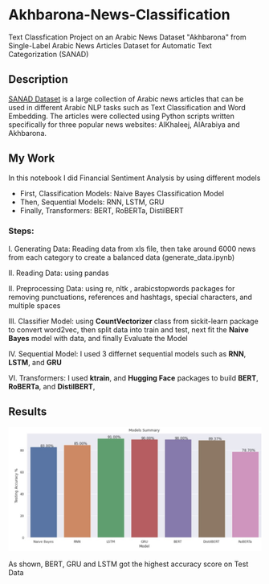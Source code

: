 # Akhbarona-News-Classification
Text Classfication Project on an Arabic News Dataset "Akhbarona" from Single-Label Arabic News Articles Dataset for Automatic Text Categorization (SANAD)

## Description
[SANAD Dataset](https://data.mendeley.com/datasets/57zpx667y9/2) is a large collection of Arabic news articles that can be used in different Arabic NLP tasks such as Text Classification and Word Embedding. The articles were collected using Python scripts written specifically for three popular news websites: AlKhaleej, AlArabiya and Akhbarona.


## My Work
In this notebook I did Financial Sentiment Analysis by using different models
- First, Classification Models: Naive Bayes Classification Model
- Then, Sequential Models: RNN, LSTM, GRU
- Finally, Transformers: BERT, RoBERTa, DistilBERT

### Steps:
I. Generating Data: Reading data from xls file, then take around 6000 news from each category to create a balanced data (generate_data.ipynb)

II. Reading Data: using pandas

II. Preprocessing Data: using re, nltk , arabicstopwords packages for removing punctuations, references and hashtags, special characters, and multiple spaces

III. Classifier Model: using **CountVectorizer** class from sickit-learn package to convert word2vec, then split data into train and test, next fit the **Naive Bayes** model with data, and finally Evaluate the Model

IV. Sequential Model: I used 3 differnet sequential models such as **RNN**, **LSTM**, and **GRU**

VI. Transformers: I used **ktrain**, and **Hugging Face** packages to build **BERT**, **RoBERTa**, and **DistilBERT**, 


## Results
![](./captures/models_summary_akbarona.jpg)

As shown, BERT, GRU and LSTM got the highest accuracy score on Test Data

